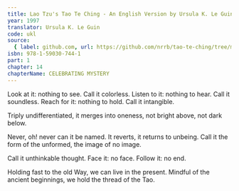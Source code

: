 ```yaml
---
title: Lao Tzu's Tao Te Ching - An English Version by Ursula K. Le Guin
year: 1997
translator: Ursula K. Le Guin
code: ukl
source:
  { label: github.com, url: https://github.com/nrrb/tao-te-ching/tree/master }
isbn: 978-1-59030-744-1
part: 1
chapter: 14
chapterName: CELEBRATING MYSTERY
---
```

Look at it: nothing to see.
Call it colorless.
Listen to it: nothing to hear.
Call it soundless.
Reach for it: nothing to hold.
Call it intangible.

Triply undifferentiated,
it merges into oneness,
not bright above,
not dark below.

Never, oh! never
can it be named.
It reverts, it returns
to unbeing.
Call it the form of the unformed,
the image of no image.

Call it unthinkable thought.
Face it: no face.
Follow it: no end.

Holding fast to the old Way,
we can live in the present.
Mindful of the ancient beginnings,
we hold the thread of the Tao.